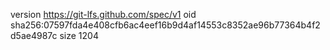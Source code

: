 version https://git-lfs.github.com/spec/v1
oid sha256:07597fda4e408cfb6ac4eef16b9d4af14553c8352ae96b77364b4f2d5ae4987c
size 1204
